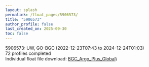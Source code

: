 ```yaml
---
layout: splash
permalink: /float_pages/5906573/
title: "5906573"
author_profile: false
last_created_on: 2025-09-30
toc: false
---
```

 
5906573: UW, GO-BGC (2022-12-23T07:43 to 2024-12-24T01:03)\
72 profiles completed\
Individual float file download: [BGC_Argo_Plus_Global](https://ftp.soest.hawaii.edu/bgc_argo_plus/Individual_Floats/outliers_removed/5906573_Sprof_processed.nc)\
